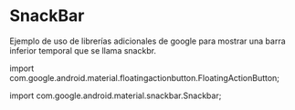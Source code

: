 # SnackBar
Ejemplo de uso de librerías adicionales de google para mostrar una barra inferior temporal que se llama snackbr.

import com.google.android.material.floatingactionbutton.FloatingActionButton;

import com.google.android.material.snackbar.Snackbar;
